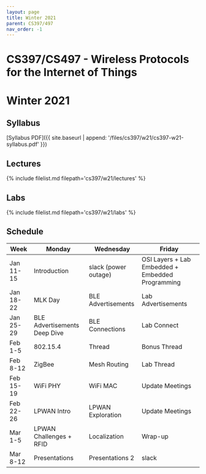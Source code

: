 ```yaml
---
layout: page
title: Winter 2021
parent: CS397/497
nav_order: -1
---
```


# CS397/CS497 - Wireless Protocols for the Internet of Things
# Winter 2021

## Syllabus

[Syllabus PDF]({{ site.baseurl | append: '/files/cs397/w21/cs397-w21-syllabus.pdf' }})

## Lectures

{% include filelist.md filepath='cs397/w21/lectures' %}

## Labs

{% include filelist.md filepath='cs397/w21/labs' %}

## Schedule

| Week      | Monday                          | Wednesday             | Friday                                                   |
|-----------|---------------------------------|-----------------------|----------------------------------------------------------|
| Jan 11-15 | Introduction                    | slack (power outage)  | OSI Layers    + Lab Embedded   + Embedded Programming    |
| Jan 18-22 | MLK Day                         | BLE Advertisements    | Lab Advertisements                                       |
| Jan 25-29 | BLE Advertisements Deep Dive    | BLE Connections       | Lab Connect                                              |
| Feb 1-5   | 802.15.4                        | Thread                | Bonus Thread                                             |
| Feb 8-12  | ZigBee                          | Mesh Routing          | Lab Thread                                               |
| Feb 15-19 | WiFi PHY                        | WiFi MAC              | Update Meetings                                          |
| Feb 22-26 | LPWAN Intro                     | LPWAN Exploration     | Update Meetings                                          |
| Mar 1-5   | LPWAN Challenges + RFID         | Localization          | Wrap-up                                                  |
| Mar 8-12  | Presentations                   | Presentations 2       | slack                                                    |

